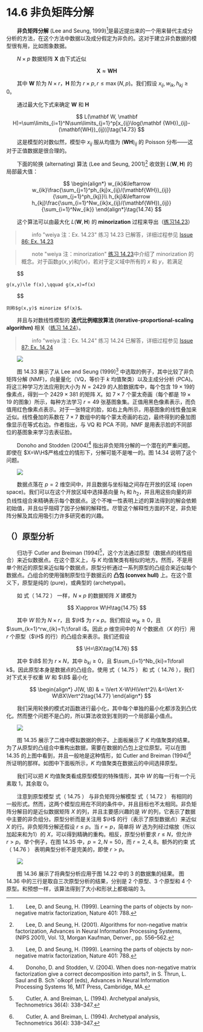 # 14.6 非负矩阵分解

<style>p{text-indent:2em;2}</style>

**非负矩阵分解** (Lee and Seung, 1999)[^1]是最近提出来的一个用来替代主成分分析的方法，在这个方法中数据以及成分假定为非负的。这对于建立非负数据的模型很有用，比如图象数据。

$N\times p$ 数据矩阵 $\mathbf X$ 由下式近似

$$
\mathbf X \approx \mathbf W\mathbf H\tag{14.72}
$$

其中 $\mathbf W$ 阶为 $N\times r$，$\mathbf H$ 阶为 $r\times p, r\le \max(N,p)$。我们假设 $x_{ij}, w_{ik}, h_{kj}\ge 0$。

通过最大化下式来确定 $\mathbf W$ 和 $\mathbf H$

$$
L(\mathbf W, \mathbf H)=\sum\limits_{i=1}^N\sum\limits_{j=1}^p[x_{ij}\log(\mathbf {WH})_{ij}-(\mathbf{WH})_{ij})]\tag{14.73}
$$

这是模型的对数似然，模型中 $x_{ij}$ 服从均值为 $(\mathbf{WH})_{ij}$ 的 Poisson 分布——这对于正值数据是很合理的。

下面的轮换 (alternating) 算法 (Lee and Seung, 2001)[^2] 收敛到 $L(\mathbf W, \mathbf H)$ 的局部最大值：

<!-- 

$$
\begin{array}{ll}
w_{ik}&\leftarrow w_{ik}\frac{\sum_{j=1}^ph_{kj}x_{ij}/(\mathbf{WH}_{ij})}{\sum_{j=1}^ph_{kj}}\\
h_{kj}&\leftarrow h_{kj}\frac{\sum_{j=1}^pw_{ik}x_{ij}/(\mathbf{WH}_{ij})}{\sum_{j=1}^pw_{ik}}
\end{array}\tag{14.74}
$$

-->


$$
\begin{align*}
w_{ik}&\leftarrow w_{ik}\frac{\sum_{j=1}^ph_{kj}x_{ij}/(\mathbf{WH})_{ij}}{\sum_{j=1}^ph_{kj}}\\
h_{kj}&\leftarrow h_{kj}\frac{\sum_{i=1}^Nw_{ik}x_{ij}/(\mathbf{WH})_{ij}}{\sum_{i=1}^Nw_{ik}}
\end{align*}\tag{14.74}
$$

这个算法可以由最大化 $L(\mathbf W, \mathbf H)$ 的 **minorization** 过程来导出（[练习14.23](https://github.com/szcf-weiya/ESL-CN/issues/86)）

> info "weiya 注：Ex. 14.23"
    练习 14.23 已解答，详细过程参见 [Issue 86: Ex. 14.23](https://github.com/szcf-weiya/ESL-CN/issues/86)

> note "weiya 注：minorization"
    [练习 14.23](https://github.com/szcf-weiya/ESL-CN/issues/86)中介绍了 minorization 的概念。对于函数$g(x, y)$和$f(x)$，若对于定义域中所有的 $x$ 和 $y$，若满足
    
$$

    g(x,y)\le f(x),\qquad g(x,x)=f(x)
    
$$

    则称$g(x,y)$ minorize $f(x)$。

并且与对数线性模型的 **迭代比例缩放算法 (iterative-proportional-scaling algorithm)** 相关（[练习 14.24](https://github.com/szcf-weiya/ESL-CN/issues/87)）。

> info "weiya 注：Ex. 14.24"
    练习 14.24 已解答，详细过程参见 [Issue 87: Ex. 14.24](https://github.com/szcf-weiya/ESL-CN/issues/87)

![](../img/14/fig14.33.png)

图 14.33 展示了从 Lee and Seung (1999)[^1] 中选取的例子，其中比较了非负矩阵分解 (NMF)，向量量化（VQ，等价于 $k$ 均值聚类）以及主成分分析 (PCA)。将这三种学习方法应用到大小为 $N=2429$ 的人脸数据库中，每个包含 $19\times 19$的像素点，得到一个 $2429\times 381$ 的矩阵 $X$。如 $7\times 7$ 个蒙太奇画（每个都是 $19\times 19$ 的图象）所示，每种方法学习 $r=49$ 张基图象集。正值用黑色像素表示，而负值用红色像素点表示。对于一张特定的脸，如右上角所示，用基图象的线性叠加来近似。线性叠加的系数在 $7\times 7$ 数组中的每个蒙太奇画的右边，最终得到的叠加图像显示在等式右边。作者指出，与 VQ 和 PCA 不同，NMF 是用表示脸的不同部位的基图象来学习去表征脸。

Donoho and Stodden (2004)[^3] 指出非负矩阵分解的一个潜在的严重问题。即使在 $X=W\H$严格成立的情形下，分解可能不是唯一的。图 14.34 说明了这个问题。

![](../img/14/fig14.34.png)

数据点落在 $p=2$ 维空间中，并且数据与坐标轴之间存在开放的区域 (open space)。我们可以在这个开放区域中选择基向量 $h_1$ 和 $h_2$，并且用这些向量的非负线性组合来精确表示每个数据点。这个不唯一性表明上述的算法得到的解会依赖初始值，并且似乎阻碍了因子分解的解释性。尽管这个解释性方面的不足，非负矩阵分解及其应用吸引力许多研究者的兴趣。


## （）原型分析

归功于 Cutler and Breiman (1994)[^4]，这个方法通过原型（数据点的线性组合）来近似数据点。在这个意义上，与 $K$ 均值聚类有相似的地方。然而，不是用单个附近的原型来近似每个数据点，原型分析通过一系列原型的凸组合来近似每个数据点。凸组合的使用强制原型位于数据云的 **凸包 (convex hull)** 上。在这个意义下，原型是纯的 (pure)，或典型的 (archetypal)。

如 式（ 14.72 ） 一样，$N\times p$ 的数据矩阵 $X$ 建模为

$$
X\approx W\H\tag{14.75}
$$

其中 $W$ 阶为 $N\times r$，且 $\H$ 为 $r\times p$。我们假设 $w_{ik}\ge 0$，且 $\sum_{k=1}^rw_{ik}=1\;\forall i$。因此 $p$ 维空间中的 $N$ 个数据点（$X$ 的行）用 $r$ 个原型（$\H$ 的行）的凸组合来表示。我们还假设

$$
\H=\BX\tag{14.76}
$$

其中 $\B$ 阶为 $r\times N$，其中 $b_{ki}\ge 0$，且 $\sum_{i=1}^Nb_{ki}=1\forall k$。因此原型本身是数据点的凸组合。使用 式（ 14.75 ） 和 式（ 14.76 ），我们对下式关于权重 $W$ 和 $\B$ 最小化

$$
\begin{align*}
J(W, \B) & = \Vert X-W\H\Vert^2\\
&=\Vert X-W\BX\Vert^2\tag{14.77}
\end{align*}
$$

我们采用轮换的模式对函数进行最小化，其中每个单独的最小化都涉及到凸优化。然而整个问题不是凸的，所以算法收敛到准则的一个局部最小值点。

![](../img/14/fig14.35.png)

图 14.35 展示了二维中模拟数据的例子。上面板展示了 $K$ 均值聚类的结果。为了从原型的凸组合中重构出数据，需要在数据的凸包上定位原型。可以在图 14.35 的上图中看到，并且一般地是这种情形，如 Cutler and Breiman (1994)[^4] 所证明的那样。如图中下面板所示，$K$ 均值聚类在数据云的中间选择原型。

我们可以把 $K$ 均值聚类看成原型模型的特殊情形，其中 $W$ 的每一行有一个元素取 1，其余取 0。

注意到原型模型 式（ 14.75 ） 与非负矩阵分解模型 式（ 14.72 ） 有相同的一般形式。然而，这两个模型应用在不同的条件中，并且目标也不太相同。非负矩阵分解目的是近似数据矩阵 $X$ 的列，并且主要感兴趣的是 $W$ 的列，它表示了数据中主要的非负组分。原型分析而是关注用 $\H$ 的行（表示了原型数据点）来近似 $X$ 的行。非负矩阵分解还假设 $r\le p$。当 $r=p$，简单将 $W$ 选为列经过缩放（所以加起来和为1）的 $X$，可以得到精确的重构。相反，原型分析要求 $r\le N$，但允许 $r>p$。举个例子，在图 14.35 中，$p=2,N=50$，而 $r=2,4,8$。额外的约束 式（ 14.76 ） 表明典型分析不是完美的，即使 $r>p$。

![](../img/14/fig14.36.png)

图 14.36 展示了将典型分析应用于图 14.22 中的 3 的数据集的结果。 图 14.36 中的三行是取自三次原型分析的结果，分别是 2 个原型、3 个原型和 4 个原型。和预想一样，该算法得到了大小和形状上都极端的 3。


[^1]: Lee, D. and Seung, H. (1999). Learning the parts of objects by non-negative matrix factorization, Nature 401: 788.
[^2]: Lee, D. and Seung, H. (2001). Algorithms for non-negative matrix factorization, Advances in Neural Information Processing Systems, (NIPS 2001), Vol. 13, Morgan Kaufman, Denver., pp. 556–562.
[^3]: Donoho, D. and Stodden, V. (2004). When does non-negative matrix factorization give a correct decomposition into parts?, in S. Thrun, L. Saul and B. Sch¨olkopf (eds), Advances in Neural Information Processing Systems 16, MIT Press, Cambridge, MA.
[^4]: Cutler, A. and Breiman, L. (1994). Archetypal analysis, Technometrics 36(4): 338–347.

